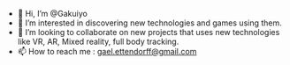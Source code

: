 - 👋 Hi, I’m @Gakuiyo
- 👀 I’m interested in discovering new technologies and games using them.
- 💞️ I’m looking to collaborate on new projects that uses new technologies like VR, AR, Mixed reality, full body tracking.
- 📫 How to reach me : gael.ettendorff@gmail.com

<!---
Gakuiyo/Gakuiyo is a ✨ special ✨ repository because its `README.md` (this file) appears on your GitHub profile.
You can click the Preview link to take a look at your changes.
--->
